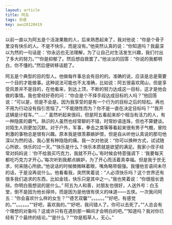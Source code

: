 ```yaml
---
layout: article
title: 阿五
tags: 杂感
key: awu20120419
---
```


​     以前一直以为阿五是个活泼果敢的人，后来熟悉起来了，我对他说：“你是个骨子里没有快乐的人。不是不快乐，而是没有。”他突然认真的说：“你知道吗？我最深以为然的一句话是：‘你永远也无法理解，为了让自己对生活发生兴趣，我们付出了多大的努力。’”“你是抑郁了。然后想自救罢了。”他淡淡的回答：“你说的我都明白，你不懂的。”然后便转移话题了。<!--more-->

​    阿五是个典型的目的型人。他做每件事总会有目的的。准确的说，应该是总是需要一个目的才能做事。这种说法可能也不太准确，比如说：阿五很喜欢爬山，但是享受风景并不是目的，在他看来，到达上顶，不断的努力达成这一目标，这才是他会做的事情。我也曾经好奇的问：“你会是个不择手段达成目标的人吗？”他回答说：“可以是，但是不会是。因为我享受的是有一个行为的目标之后的轻松。再也不用为行动没有指引苦恼了。”“不能随性而为？你不是一直在决定目标吗？”“我开这辆是计程车。”“......”    虽然听起来很闷，但是阿五看起来却个相当有活力的人，有一种隐匿的霸气。熟识的人虽然也经常聊的不错，时常妙语连珠，但也不算健谈。对陌生人则更加沉默。对于户外，军事，拳击之类等等看起来很有男子气概，冒险刺激的事物总是很有兴趣。原本我是很羡慕嫉妒恨，但是自从听他认真说的那句他深以为然的话，我心里有种隐隐的痛。我一次对他说：“你可以换种方式，试试随心所欲，快乐的过一天。”“快乐是什么？快乐本质就是欲望的满足。我家小侄子经常对妈妈说：‘你不给我买巧克力，我就不开心。’有时候会特意强调下：‘我要每天都吃巧克力才开心。’每次听到我都点嫉妒，为了开心而活着真幸福。但是我于世无求，何来随心所欲。”他说话的时候微微眯着眼，嘴角略带倔强。我懂他言语间未尽的话，于是没再说什么。他看看我，突然笑着说：“人必须快乐吗？这个世界还有很多我们追求的东西，比如金钱，快乐只是其中之一。”我也笑着说：“你很擅长诡辩。你明白我想说的是什么。”    阿五为人和善，对朋友也很好，人送外号：白玉堂，倒不是因为他长得帅，而是因为是他很有侠义的味道——五侠。一次我问阿五：“你会喜欢什么样的女生？”“德艺双馨”“。。。。。。”“好吧，有感觉的。”“。。。。。。”“好吧，喜欢我的。”“好吧，我问错人了。你可以去死了。”“人总会有个理想的对象吗？这或许只有在遇到那一瞬间才会明白的吧。”“知道吗？我对你已经有了个最终的结论。”“是什么？”“你是稻草人，无心。”